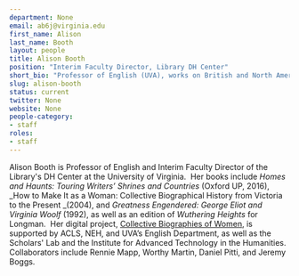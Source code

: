 ```yaml
---
department: None
email: ab6j@virginia.edu
first_name: Alison
last_name: Booth
layout: people
title: Alison Booth
position: "Interim Faculty Director, Library DH Center"
short_bio: "Professor of English (UVA), works on British and North American nineteenth-century culture and women's history as well as digital humanities. Interim Faculty Director of the Library's DH Center, she directs Collective Biographies of Women http://cbw.iath.virginia.edu. Her books include How to Make It as a Woman and Homes and Haunts: Touring Writers' Shrines and Countries."
slug: alison-booth
status: current
twitter: None
website: None
people-category:
- staff
roles:
- staff
---
```


Alison Booth is Professor of English and Interim Faculty Director of the Library's DH Center at the University of Virginia.  Her books include _Homes and Haunts: Touring Writers’ Shrines and Countries_ (Oxford UP, 2016), _How to Make It as a Woman: Collective Biographical History from Victoria to the Present _(2004), and _Greatness Engendered: George Eliot and Virginia Woolf_ (1992), as well as an edition of _Wuthering Heights_ for Longman.  Her digital project, [Collective Biographies of Women](http://cbw.iath.virginia.edu/cbw_db/), is supported by ACLS, NEH, and UVA’s English Department, as well as the Scholars' Lab and the Institute for Advanced Technology in the Humanities.  Collaborators include Rennie Mapp, Worthy Martin, Daniel Pitti, and Jeremy Boggs.
